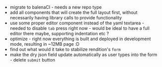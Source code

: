 * migrate to balenaCI - needs a new repo type
* add all components that will create the full layout first, without necessarily having library calls to provide functionality
* use some proper editor component instead of the yaml textarea - needed to disable `tab` press right now - would be ideal to have a full editor there maybe, supporting indentation etc ?
* optimize - right now everything is built and deployed in development mode, resulting in ~12MB page :D
* find out what would it take to stabilize rendition's `form`
* make the dry json field update automatically as user types into the form - delete `submit` button
